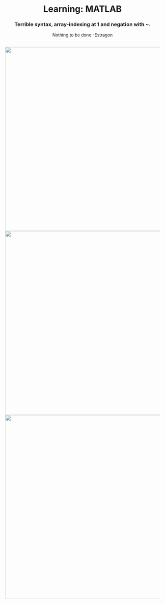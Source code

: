 <div align="center">

# Learning: MATLAB

### Terrible syntax, array-indexing at 1 and negation with ~.

Nothing to be done -Estragon

<br>

<img src="https://user-images.githubusercontent.com/55017307/102819315-898fdf80-43d3-11eb-99b3-215ba882fb3b.jpg" width="600"/>
 
<br>

<img src="https://user-images.githubusercontent.com/55017307/102819319-8ac10c80-43d3-11eb-84a3-72ee7d2feab7.jpg" width="600"/>

<br>

<img src="https://user-images.githubusercontent.com/55017307/102822100-a24ec400-43d8-11eb-924d-09a3f22a650d.png" width="600"/>

</div>
